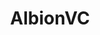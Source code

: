 ---
layout: firm_page
title: "AlbionVC"
id: "albion.vc"
permalink: "/albionvcalbion.vc/"
website: "https://www.albion.vc"
offices: "London (United Kingdom)"
investment_stages: "Seed, Series A, Series B"
portfolio_companies: "5Mins, Abcodia, Academia, Accelex, Achilles Therapeutics, Active Hotels, Antenova, Anthropics, Apollo Therapeutics, Arecor, Aridhia, Atego, Axovia Therapeutics, Black Swan Data, Blackbay, Bloomsbury AI, Bloomsbury GTX, Bramble Energy, Brytlyt, Carbon Re, Celoxica, CISIV, Clear Review, Concirrus, Convertr, Credit Kudos, CS Genetics, Dexela, Diffblue, Dysis, Echopoint Medical, Egress, Elliptic, EpilepsyGTx, Epsilogen, Exco Intouch, Gaussion, Grapeshot, Gravitee.io, Gridcog, Hazy, Healios, Humanloop, Imandra, InCrowd, Infact Systems, Instinct Digital, Intrinsic, Kato, kennek, Kohort, Koru Kids, Locum's Nest, Meira GTX, Memsstar, Mirada Medical, Mondra, MPP Global, MyMeds&Me, Neurofenix, NovalGen, Nozzle.ai, NuvoAir, Odin Vision, Omprompt, OpenDialog, OpenTrade, Ophelos, Orchard Therapeutics, Oriole Networks, OutThink, Oviva, Oxsensis, Panangium Therapeutics, Panaseer, Pando, PeakData, Peppy, PerchPeek, Perpetuum, PetsApp, Phasecraft, Phrasee, Pometry, Proveca, PSE, Quantexa, Quell Therapeutics, Regulatory Genome, Runa, Seldon, Solidatus, Speechmatics, Spur Therapeutics, Stanhope AI, tem., Third Space Learning, Toqio, TransFICC, Treefera, trumpet, uMed, uMotif, Zift"
portfolio_link: "https://albion.vc/companies/"
investment_markets: "B2B software, healthcare, deeptech, AI, Data, Climate Tech, Digital Risk, Fintech, Life Sciences"
founded_year: "1996"
description: "AlbionVC is the technology investment arm of Albion Capital Group LLP. They support visionary founders with long-term capital and scale-up expertise, investing from seed through to Series B in high-growth companies, predominantly in the UK."
linkedin: "https://www.linkedin.com/company/albionvc/"
twitter: "https://twitter.com/AlbionVC"
instagram: ""
team_page: "https://albion.vc/team/"
investor_type: "Venture Capital"
crunchbase: "https://www.crunchbase.com/organization/albion-vc"
pitchbook: "https://pitchbook.com/profiles/investor/233965-45"

# SEO Optimization
meta_title: "AlbionVC - VC Firm - projectstartups.com"
meta_description: "AlbionVC, AlbionVC is the technology investment arm of Albion Capital Group LLP. They support visionary founders with long-term capital and scale-up expertise, ..."
meta_keywords: "AlbionVC, B2B software, healthcare, deeptech, AI, Data, Climate Tech, Digital Risk, Fintech, Life Sciences, VC firm, venture capital, startup investor, projectstartups.com"
canonical_url: "https://vc.projectstartups.com/albionvcalbion.vc/"
---